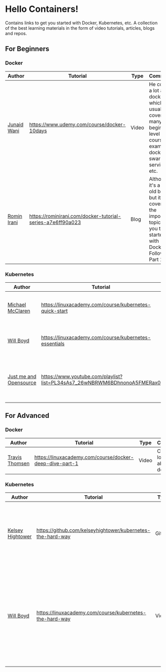 # Hello Containers!
Contains links to get you started with Docker, Kubernetes, etc.
A collection of the best learning materials in the form of video tutorials, articles, blogs and repos.

## For Beginners

### Docker

Author | Tutorial | Type | Comments | Note
| -----| -------- | ---- | -------- | ----
[Junaid Wani](https://github.com/Jay-Wani) | https://www.udemy.com/course/docker-10days | Video | He covers a lot about docker which is usually not covered in many beginner level course. For example: docker swarm, services, etc. | It's a **paid** course.
[Romin Irani](https://github.com/rominirani) | https://rominirani.com/docker-tutorial-series-a7e6ff90a023 | Blog | Although it's a very old blog, but it still covers all the important topics for you to get started with Docker. Follow till Part 10. | Commands written in this blog might vary slightly.

### Kubernetes

Author | Tutorial | Type | Comments | Note
| -----| -------- | ---- | -------- | ----
[Michael McClaren]() | https://linuxacademy.com/course/kubernetes-quick-start | Video | Very small course just to get a feel of Kubernetes. | It's **paid**.
[Will Boyd]() | https://linuxacademy.com/course/kubernetes-essentials | Video | Covers all basic topics you need to know about K8s | It's **paid**.
[Just me and Opensource](https://www.youtube.com/user/wenkatn) | https://www.youtube.com/playlist?list=PL34sAs7_26wNBRWM6BDhnonoA5FMERax0 | Video | All important topics covered with good hands-on demo | It's **free**.

## For Advanced

### Docker

Author | Tutorial | Type | Comments | Note
| -----| -------- | ---- | -------- | ----
[Travis Thomsen](https://github.com/tthomsen) | https://linuxacademy.com/course/docker-deep-dive-part-1 | Video | Covers a lot in deep about docker. | It's a **paid** course.

### Kubernetes

Author | Tutorial | Type | Comments | Note
| -----| -------- | ---- | -------- | ----
[Kelsey Hightower](https://github.com/kelseyhightower) | https://github.com/kelseyhightower/kubernetes-the-hard-way | GitHub | Learn to build a kubernetes cluster from scratch. | The code in this repo is written to run on Google Cloud Platform
[Will Boyd]() | https://linuxacademy.com/course/kubernetes-the-hard-way | Video | You will learn to create Kubernetes cluster from scratch and will learn a lot about architecture of K8s. This course is reffered from Kelsey Hightower's repo. | It's a **paid** course.
